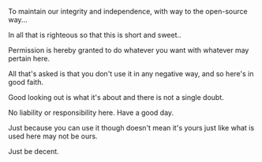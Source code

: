 To maintain our integrity and independence, with way to the open-source way...

In all that is righteous so that this is short and sweet..

Permission is hereby granted to do whatever you want with whatever may pertain here.

All that's asked is that you don't use it in any negative way, and so here's in good faith.

Good looking out is what it's about and there is not a single doubt.

No liability or responsibility here. Have a good day.

Just because you can use it though doesn't mean it's yours just like what is used here may not be ours.

Just be decent.
